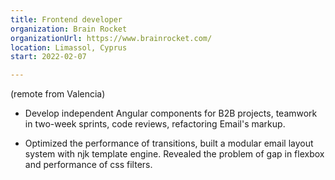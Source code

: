 ```yaml
---
title: Frontend developer
organization: Brain Rocket
organizationUrl: https://www.brainrocket.com/
location: Limassol, Cyprus
start: 2022-02-07

---
```


(remote from Valencia)
- Develop independent Angular components for B2B projects, teamwork in two-week sprints, code reviews, refactoring Email's markup.

- Optimized the performance of transitions, built a modular email layout system with njk template engine. 
  Revealed the problem of gap in flexbox and performance of css filters.
